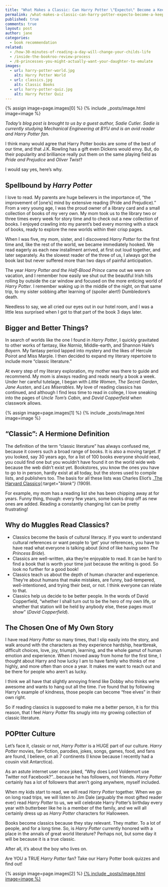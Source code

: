 ```yaml
---
title: "What Makes a Classic: Can Harry Potter \"Expecto\" Become a Keeper?"
permalink: /what-makes-a-classic-can-harry-potter-expecto-become-a-keeper
published: true
comments: true
layout: post
author: jane
categories: 
  - book recommendation
related: 
  - /how-30-minutes-of-reading-a-day-will-change-your-childs-life
  - /inside-the-bookroo-review-process
  - /8-princesses-you-might-actually-want-your-daughter-to-emulate
images: 
  - url: harry-potter-world.jpg
    alt: Harry Potter World
  - url: classics.jpg
    alt: Classic Books
  - url: harry-potter-quiz.jpg
    alt: Harry Potter Quiz
---
```


{% assign image=page.images[0] %}
{% include _posts/image.html image=image %}

_Today’s blog post is brought to us by a guest author, Sadie Cutler. Sadie is currently studying Mechanical Engineering at BYU and is an avid reader and Harry Potter fan._

I think many would agree that Harry Potter books are some of the best of our time, and that J.K. Rowling has a gift even Dickens would envy.  But, do their popularity and brilliance really put them on the same playing field as _Pride and Prejudice_ and _Oliver Twist_?

I would say yes, here’s why.

## Spellbound by _Harry Potter_

I love to read.  My parents are huge believers in the importance of, “the improvement of [one’s] mind by extensive reading (Pride and Prejudice).”  From a very young age, I was the proud owner of a library card and a small collection of books of my very own. My mom took us to the library two or three times every week for story time and to check out a new collection of books.   I enjoyed crawling into my parent’s bed every morning with a stack of books, ready to explore the new worlds within their crisp pages.

When I was five, my mom, sister, and I discovered _Harry Potter_ for the first time and, like the rest of the world, we became immediately hooked.  We read eagerly as each new installment arrived, at first out loud together, and later separately. As the slowest reader of the three of us, I always got the book last but never suffered more than two days of painful anticipation.  

The year _Harry Potter and the Half-Blood Prince_ came out we were on vacation, and I remember how easily we shut out the beautiful Irish hills rolling by outside the car window and focused on the more enticing world of _Harry Potter_.   I remember waking up in the middle of the night, on that same trip, to my sister sobbing after learning of (spoiler alert!) Dumbledore’s death.

Needless to say, we all cried our eyes out in our hotel room, and I was a little less surprised when I got to that part of the book 3 days later.  

## Bigger and Better Things?

In search of worlds like the one I found in _Harry Potter_, I quickly gravitated to other works of fantasy, like _Narnia_, Middle-earth, and Shannon Hale’s _Bayern_.  My fantasy period lapped into mystery and the likes of Hercule Poirot and Miss Marple.  I then decided to expand my literary repertoire to include more “classic literature.”  

At every step of my literary exploration, my mother was there to guide and recommend.  My mom is always reading and reads nearly a book a week.  Under her careful tutelage, I began with _Little Women_, _The Secret Garden_, _Jane Austen_,  and _Les Miserables_.  My love of reading classics has continued, and although I find less time to read in college, I love sneaking into the pages of _Uncle Tom’s Cabin_, and _David Copperfield_ when classwork allows.

{% assign image=page.images[1] %}
{% include _posts/image.html image=image %}

## “Classic”: A Hermione Definition

The definition of the term “classic literature” has always confused me, because it covers such a broad range of books.  It is also a moving target.  If you looked, say 30 years ago, for a list of 100 books everyone should read, you could find one but you wouldn’t have found it on the world wide web because the web didn’t exist yet. Bookstores, you know the ones you have to go to in person, hardly exist at all today, but the stores used to compile lists, and publishers too.  The basis for all these lists was Charles Eliot’s _[The Harvard Classics](http://www.gutenberg.org/wiki/Harvard_Classics_(Bookshelf)){:target="_blank"}_ (1909).

For example, my mom has a reading list she has been chipping away at for years.  Funny thing, though: every few years, some books drop off as new ones are added.  Reading a constantly changing list can be pretty frustrating!

## Why do Muggles Read Classics?

- Classics become the basis of cultural literacy.  If you want to understand cultural references or want people to ‘get’ your references, you have to have read what everyone is talking about (kind of like having seen _The Princess Bride_).
- Classics are well-written, aka they’re enjoyable to read.  It can be hard to find a book that is worth your time just because the writing is good. So look no further for a good book!
- Classics teach us about the depth of human character and experience.  They’re about humans that make mistakes, are funny, bad-tempered, well-intentioned, and trying their best, or not. I think everyone can relate to that.
- Classics help us decide to be better people.  In the words of David Copperfield, “whether I shall turn out to be the hero of my own life, or whether that station will be held by anybody else, these pages must show” (_David Copperfield_).

## The Chosen One of My Own Story

I have read _Harry Potter_ so many times, that I slip easily into the story, and walk around with the characters as they experience hardship, heartbreak, difficult choices, love, joy, triumph, learning, and the whole gamut of human emotion and experience.  When I moved away from home for the first time, I thought about Harry and how lucky I am to have family who thinks of me highly, and more often than once a year.  It makes me want to reach out and be there for people who aren’t as lucky.

I think we all have that slightly annoying friend like Dobby who thinks we’re awesome and wants to hang out all the time.  I’ve found that by following Harry’s example of kindness, those people can become “free elves” in their own right.

So if reading classics is supposed to make me a better person, it is for this reason, that I feel _Harry Potter_ fits snugly into my growing collection of classic literature.

## POPtter Culture

Let’s face it, classic or not, _Harry Potter_ is a HUGE part of our culture. _Harry Potter_ movies, fan-fiction, parodies, jokes, songs, games, food, and fans are found, I believe, on all 7 continents (I know because I recently had a cousin visit Antarctica).  

As an astute internet user once joked, “Why does Lord Voldemort use Twitter not Facebook?”…because he has followers, not friends.  _Harry Potter_ certainly has a lot of followers that aren’t going anywhere, myself included.

When my kids start to read, we will read _Harry Potter_ together.  When we go on long road trips, we will listen to Jim Dale (arguably the most gifted reader ever) read _Harry Potter_ to us,  we will celebrate Harry Potter’s birthday every year with butterbeer like he is a member of the family, and we will all certainly dress up as _Harry Potter_ characters for Halloween.  

Books become classics because they stay relevant.  They matter.  To a lot of people, and for a long time. So, is _Harry Potter_ currently honored with a place in the annals of great world literature? Perhaps not, but some day it will be because it is a true classic.  

After all, it’s about the boy who lives on.

Are YOU a TRUE _Harry Potter_ fan? Take our Harry Potter book quizzes and find out!

{% assign image=page.images[2] %}
<a href="https://bookroo.com/book-quiz/22-harry-potter-and-the-sorcerer-s-stone">
{% include _posts/image.html image=image %}
